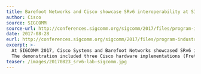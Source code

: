 ```yaml
---
title: Barefoot Networks and Cisco showcase SRv6 interoperability at SIGCOMM 2017
author: Cisco
source: SIGCOMM
source-url: http://conferences.sigcomm.org/sigcomm/2017/files/program-industrial-demos/sigcomm17industrialdemos-paper5.pdf
date: 2017-08-28
eurl: http://conferences.sigcomm.org/sigcomm/2017/files/program-industrial-demos/sigcomm17industrialdemos-paper5.pdf
excerpt: >-
  At SIGCOMM 2017, Cisco Systems and Barefoot Networks showcased SRv6 interoperability of SRv6 VPN with traffic engineering and service chaining.
  The demonstration included three Cisco hardware implementations (Fretta, ASR9k and ASR1k); open source implementations in the Linux Kernel and FD.io VPP; and Barefoot's Tofino switch.
teaser: /images/20170823_srv6-lab-sigcomm.jpg
---
```

